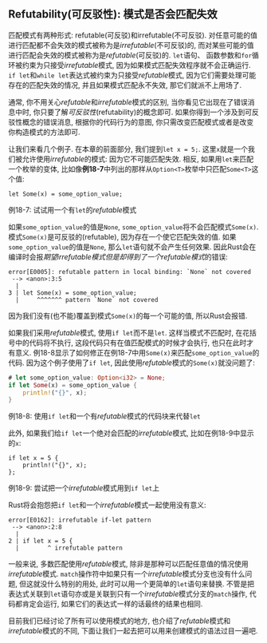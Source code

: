 ## Refutability(可反驳性): 模式是否会匹配失效

匹配模式有两种形式: refutable(可反驳)和irrefutable(不可反驳). 对任意可能的值进行匹配都不会失效的模式被称为是*irrefutable*(不可反驳)的, 而对某些可能的值进行匹配会失效的模式被称为是*refutable*(可反驳)的.
`let`语句、 函数参数和`for`循环被约束为只接受*irrefutable*模式, 因为如果模式匹配失效程序就不会正确运行. `if let`和`while let`表达式被约束为只接受*refutable*模式, 因为它们需要处理可能存在的匹配失效的情况, 并且如果模式匹配永不失效, 那它们就派不上用场了.

通常, 你不用关心*refutable*和*irrefutable*模式的区别, 当你看见它出现在了错误消息中时, 你只要了解*可反驳性*(refutability)的概念即可. 如果你得到一个涉及到可反驳性概念的错误消息, 根据你的代码行为的意图, 你只需改变匹配模式或者是改变你构造模式的方法即可.

让我们来看几个例子. 在本章的前面部分, 我们提到`let x = 5;`. 这里`x`就是一个我们被允许使用*irrefutable*的模式: 因为它不可能匹配失效. 相反, 如果用`let`来匹配一个枚举的变体, 比如像**例18-7**中列出的那样从`Option<T>`枚举中只匹配`Some<T>`这个值:

```rust,ignore
let Some(x) = some_option_value;
```

<span class="caption">例18-7: 试试用一个有`let`的*refutable*模式</span>

如果`some_option_value`的值是`None`, `some_option_value`将不会匹配模式`Some(x)`. 模式`Some(x)`是可反驳的(refutable), 因为存在一个使它匹配失效的值. 如果`some_option_value`的值是`None`, 那么`let`语句就不会产生任何效果. 因此Rust会在编译时会报*期望irrefutable模式但是却得到了一个refutable模式*的错误:

```text
error[E0005]: refutable pattern in local binding: `None` not covered
 --> <anon>:3:5
  |
3 | let Some(x) = some_option_value;
  |     ^^^^^^^ pattern `None` not covered
```

因为我们没有(也不能)覆盖到模式`Some(x)`的每一个可能的值, 所以Rust会报错.

如果我们采用*refutable*模式, 使用`if let`而不是`let`. 这样当模式不匹配时, 在花括号中的代码将不执行, 这段代码只有在值匹配模式的时候才会执行, 也只在此时才有意义. 例18-8显示了如何修正在例18-7中用`Some(x)`来匹配`some_option_value`的代码. 因为这个例子使用了`if let`, 因此使用*refutable*模式的`Some(x)`就没问题了:

```rust
# let some_option_value: Option<i32> = None;
if let Some(x) = some_option_value {
    println!("{}", x);
}
```

<span class="caption">例18-8: 使用`if let`和一个有*refutable*模式的代码块来代替`let`</span>

此外, 如果我们给`if let`一个绝对会匹配的*irrefutable*模式, 比如在例18-9中显示的`x`:

```rust,ignore
if let x = 5 {
    println!("{}", x);
};
```

<span class="caption">例18-9: 尝试把一个*irrefutable*模式用到`if let`上</span>

Rust将会抱怨把`if let`和一个*irrefutable*模式一起使用没有意义:

```text
error[E0162]: irrefutable if-let pattern
 --> <anon>:2:8
  |
2 | if let x = 5 {
  |        ^ irrefutable pattern
```

一般来说, 多数匹配使用*refutable*模式, 除非是那种可以匹配任意值的情况使用*irrefutable*模式. `match`操作符中如果只有一个*irrefutable*模式分支也没有什么问题, 但这就没什么特别的用处, 此时可以用一个更简单的`let`语句来替换. 不管是把表达式关联到`let`语句亦或是关联到只有一个*irrefutable*模式分支的`match`操作, 代码都肯定会运行, 如果它们的表达式一样的话最终的结果也相同.

目前我们已经讨论了所有可以使用模式的地方, 也介绍了*refutable*模式和*irrefutable*模式的不同, 下面让我们一起去把可以用来创建模式的语法过目一遍吧.

